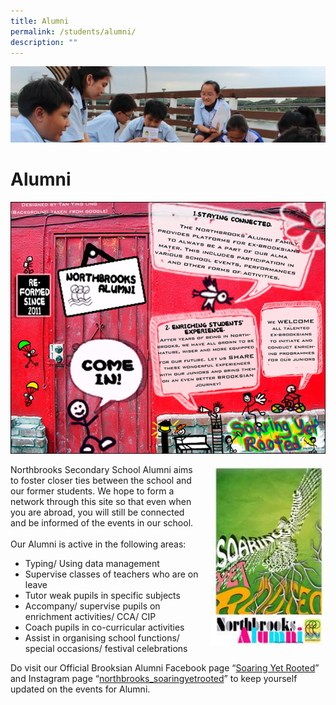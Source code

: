 ```yaml
---
title: Alumni
permalink: /students/alumni/
description: ""
---
```

![](/images/Parentsbanner.jpg)

Alumni
======
![](/images/alumni.jpeg)





<img src="/images/alumnilogo.jpg" style="width:183px;height:290px;margin-left:15px;" align = "right">




Northbrooks Secondary School Alumni aims to foster closer ties between the school and our former students. We hope to form a network through this site so that even when you are abroad, you will still be connected and be informed of the events in our school.  
   
Our Alumni is active in the following areas: 

*   Typing/ Using data management
*   Supervise classes of teachers who are on leave
*   Tutor weak pupils in specific subjects
*   Accompany/ supervise pupils on enrichment activities/ CCA/ CIP
*   Coach pupils in co-curricular activities
*   Assist in organising school functions/ special occasions/ festival celebrations

  

Do visit our Official Brooksian Alumni Facebook page “[Soaring Yet Rooted](https://www.facebook.com/groups/soaringyetrooted/about/)” and Instagram page “[northbrooks\_soaringyetrooted](https://www.instagram.com/northbrooks_soaringyetrooted/?hl=en)” to keep yourself updated on the events for Alumni.